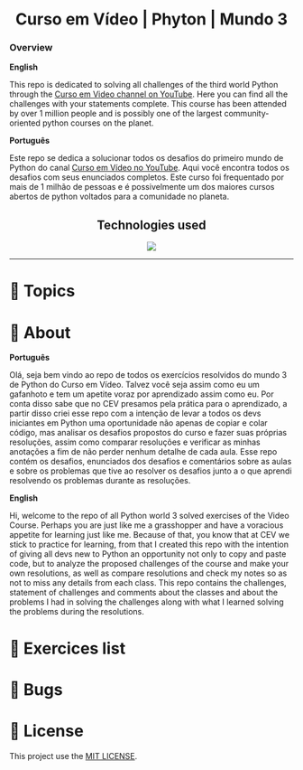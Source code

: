 <h1 align="center"> Curso em Vídeo | Phyton | Mundo 3 </h1>

### Overview

**English**

<p> This repo is dedicated to solving all challenges of the third world Python through the <a href="http://youtube.com/cursoemvideo"> Curso em Video channel on YouTube</a>. Here you can find all the challenges with your statements complete. This course has been attended by over 1 million people and is possibly one of the largest community-oriented python courses on the planet.</p>

**Português**
<p>Este repo se dedica a solucionar todos os desafios do primeiro mundo de Python do canal <a href="http://youtube.com/cursoemvideo"> Curso em Vídeo no YouTube</a>. Aqui você encontra todos os desafios com seus enunciados completos. Este curso foi frequentado por mais de 1 milhão de pessoas e é possivelmente um dos maiores cursos abertos de python voltados para a comunidade no planeta.</p>

<h2 align="center">Technologies used </h2>
<p align="center">
  <a href="https://www.python.org/about/">
      <img src="https://img.shields.io/badge/Python-3.9.7-purple">
  </a>
</p>

---

# :pushpin: Topics
# :rocket: About

**Português**

<p>Olá, seja bem vindo ao repo de todos os exercícios resolvidos do mundo 3 de Python do Curso em Vídeo. Talvez você seja assim como eu um gafanhoto e tem um apetite voraz por aprendizado assim como eu. Por conta disso sabe que no CEV presamos pela prática para o aprendizado, a partir disso criei esse repo com a intenção de levar a todos os devs iniciantes em Python uma oportunidade não apenas de copiar e colar código, mas analisar os desafios propostos do curso e fazer suas próprias resoluções, assim como comparar resoluções e verificar as minhas anotações a fim de não perder nenhum detalhe de cada aula. 
Esse repo contém os desafios, enunciados dos desafios e comentários sobre as aulas e sobre os problemas que tive ao resolver os desafios junto a o que aprendi resolvendo os problemas durante as resoluções.</p>

**English**

<p> Hi, welcome to the repo of all Python world 3 solved exercises of the Video Course. Perhaps you are just like me a grasshopper and have a voracious appetite for learning just like me. Because of that, you know that at CEV we stick to practice for learning, from that I created this repo with the intention of giving all devs new to Python an opportunity not only to copy and paste code, but to analyze the proposed challenges of the course and make your own resolutions, as well as compare resolutions and check my notes so as not to miss any details from each class. This repo contains the challenges, statement of challenges and comments about the classes and about the problems I had in solving the challenges along with what I learned solving the problems during the resolutions. </p>

# :memo: Exercices list
# :bug: Bugs
# :closed_book: License
This project use the [MIT LICENSE](https://opensource.org/licenses/MIT).
